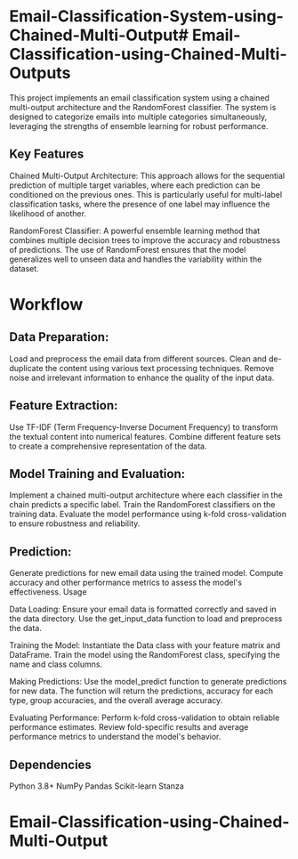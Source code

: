 # Email-Classification-System-using-Chained-Multi-Output# Email-Classification-using-Chained-Multi-Outputs
This project implements an email classification system using a chained multi-output architecture and the RandomForest classifier. The system is designed to categorize emails into multiple categories simultaneously, leveraging the strengths of ensemble learning for robust performance.

## Key Features
Chained Multi-Output Architecture: This approach allows for the sequential prediction of multiple target variables, where each prediction can be conditioned on the previous ones. This is particularly useful for multi-label classification tasks, where the presence of one label may influence the likelihood of another.

RandomForest Classifier: A powerful ensemble learning method that combines multiple decision trees to improve the accuracy and robustness of predictions. The use of RandomForest ensures that the model generalizes well to unseen data and handles the variability within the dataset.

# Workflow
## Data Preparation:
Load and preprocess the email data from different sources.
Clean and de-duplicate the content using various text processing techniques.
Remove noise and irrelevant information to enhance the quality of the input data.

## Feature Extraction:
Use TF-IDF (Term Frequency-Inverse Document Frequency) to transform the textual content into numerical features.
Combine different feature sets to create a comprehensive representation of the data.

## Model Training and Evaluation:
Implement a chained multi-output architecture where each classifier in the chain predicts a specific label.
Train the RandomForest classifiers on the training data.
Evaluate the model performance using k-fold cross-validation to ensure robustness and reliability.

## Prediction:
Generate predictions for new email data using the trained model.
Compute accuracy and other performance metrics to assess the model's effectiveness.
Usage

Data Loading:
Ensure your email data is formatted correctly and saved in the data directory.
Use the get_input_data function to load and preprocess the data.

Training the Model:
Instantiate the Data class with your feature matrix and DataFrame.
Train the model using the RandomForest class, specifying the name and class columns.

Making Predictions:
Use the model_predict function to generate predictions for new data.
The function will return the predictions, accuracy for each type, group accuracies, and the overall average accuracy.

Evaluating Performance:
Perform k-fold cross-validation to obtain reliable performance estimates.
Review fold-specific results and average performance metrics to understand the model's behavior.

## Dependencies
Python 3.8+
NumPy
Pandas
Scikit-learn
Stanza
# Email-Classification-using-Chained-Multi-Output
